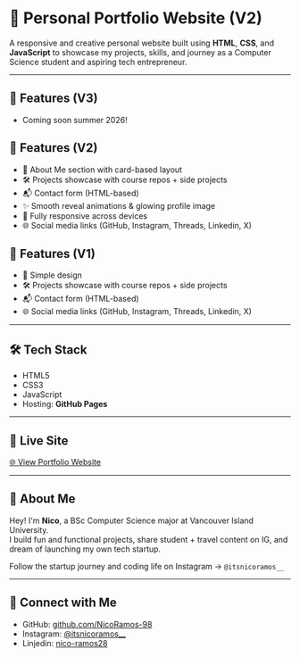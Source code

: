 # 💼 Personal Portfolio Website (V2)

A responsive and creative personal website built using **HTML**, **CSS**, and **JavaScript** to showcase my projects, skills, and journey as a Computer Science student and aspiring tech entrepreneur.

---
## 📌 Features (V3)

- Coming soon summer 2026!  

## 📌 Features (V2)

- 📖 About Me section with card-based layout  
- 🛠️ Projects showcase with course repos + side projects  
- 📬 Contact form (HTML-based)  
- ✨ Smooth reveal animations & glowing profile image  
- 📱 Fully responsive across devices  
- 🌐 Social media links (GitHub, Instagram, Threads, Linkedin, X)

## 📌 Features (V1)

- 📖 Simple design
- 🛠️ Projects showcase with course repos + side projects  
- 📬 Contact form (HTML-based)  
- 🌐 Social media links (GitHub, Instagram, Threads, Linkedin, X)
---

## 🛠️ Tech Stack

- HTML5  
- CSS3  
- JavaScript  
- Hosting: **GitHub Pages**  

---

## 🔗 Live Site

[🌐 View Portfolio Website](https://nicoramos-98.github.io/portfolio-webpage/)

---

## 🙋 About Me

Hey! I'm **Nico**, a BSc Computer Science major at Vancouver Island University.  
I build fun and functional projects, share student + travel content on IG, and dream of launching my own tech startup.  

Follow the startup journey and coding life on Instagram → `@itsnicoramos__`

---

## 🤝 Connect with Me

- GitHub: [github.com/NicoRamos-98](https://github.com/NicoRamos-98)  
- Instagram: [@itsnicoramos__](https://instagram.com/itsnicoramos__)  
- Linjedin: [nico-ramos28](https://linkedin.com/nico-ramos28)